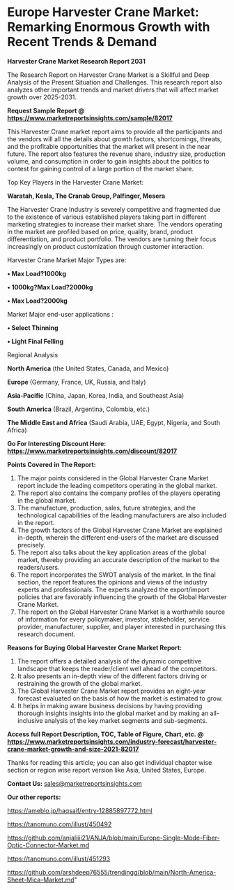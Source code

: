 # Europe Harvester Crane Market: Remarking Enormous Growth with Recent Trends & Demand

<strong>Harvester Crane Market Research Report 2031</strong>

The Research Report on Harvester Crane Market is a Skillful and Deep Analysis of the Present Situation and Challenges. This research report also analyzes other important trends and market drivers that will affect market growth over 2025-2031.

<strong>Request Sample Report @ <a href=https://www.marketreportsinsights.com/sample/82017>https://www.marketreportsinsights.com/sample/82017</a></strong>

This Harvester Crane market report aims to provide all the participants and the vendors will all the details about growth factors, shortcomings, threats, and the profitable opportunities that the market will present in the near future. The report also features the revenue share, industry size, production volume, and consumption in order to gain insights about the politics to contest for gaining control of a large portion of the market share.

Top Key Players in the Harvester Crane Market:

<strong>Waratah, Kesla, The Cranab Group, Palfinger, Mesera</strong>

The Harvester Crane Industry is severely competitive and fragmented due to the existence of various established players taking part in different marketing strategies to increase their market share. The vendors operating in the market are profiled based on price, quality, brand, product differentiation, and product portfolio. The vendors are turning their focus increasingly on product customization through customer interaction.

Harvester Crane Market Major Types are:

<strong>• Max Load?1000kg

• 1000kg?Max Load?2000kg

• Max Load?2000kg</strong>

Market Major end-user applications :

<strong>• Select Thinning

• Light Final Felling</strong>

Regional Analysis

</u><strong><b>North America</b></strong> (the United States, Canada, and Mexico)

<strong><b>Europe </b></strong>(Germany, France, UK, Russia, and Italy)

<strong><b>Asia-Pacific</b></strong> (China, Japan, Korea, India, and Southeast Asia)

<strong><b>South America</b></strong> (Brazil, Argentina, Colombia, etc.)

<strong><b>The Middle East and Africa</b></strong> (Saudi Arabia, UAE, Egypt, Nigeria, and South Africa)

<strong>Go For Interesting Discount Here: <a href=https://www.marketreportsinsights.com/discount/82017>https://www.marketreportsinsights.com/discount/82017</a></strong>

<strong>Points Covered in The Report:</strong>
<ol>
  <li>The major points considered in the Global Harvester Crane Market report include the leading competitors operating in the global market.</li>
  <li>The report also contains the company profiles of the players operating in the global market.</li>
  <li>The manufacture, production, sales, future strategies, and the technological capabilities of the leading manufacturers are also included in the report.</li>
  <li>The growth factors of the Global Harvester Crane Market are explained in-depth, wherein the different end-users of the market are discussed precisely.</li>
  <li>The report also talks about the key application areas of the global market, thereby providing an accurate description of the market to the readers/users.</li>
  <li>The report incorporates the SWOT analysis of the market. In the final section, the report features the opinions and views of the industry experts and professionals. The experts analyzed the export/import policies that are favorably influencing the growth of the Global Harvester Crane Market.</li>
  <li>The report on the Global Harvester Crane Market is a worthwhile source of information for every policymaker, investor, stakeholder, service provider, manufacturer, supplier, and player interested in purchasing this research document.</li>
</ol>
<strong>Reasons for Buying Global Harvester Crane Market Report:</strong>

<ol>
  <li>The report offers a detailed analysis of the dynamic competitive landscape that keeps the reader/client well ahead of the competitors.</li>
  <li>It also presents an in-depth view of the different factors driving or restraining the growth of the global market.</li>
  <li>The Global Harvester Crane Market report provides an eight-year forecast evaluated on the basis of how the market is estimated to grow.</li>
  <li>It helps in making aware business decisions by having providing thorough insights insights into the global market and by making an all-inclusive analysis of the key market segments and sub-segments.</li>
</ol>
<strong>Access full Report Description, TOC, Table of Figure, Chart, etc. @ <a href=https://www.marketreportsinsights.com/industry-forecast/harvester-crane-market-growth-and-size-2021-82017>https://www.marketreportsinsights.com/industry-forecast/harvester-crane-market-growth-and-size-2021-82017</a></strong>


Thanks for reading this article; you can also get individual chapter wise section or region wise report version like Asia, United States, Europe.

<strong>Contact Us:</strong>
sales@marketreportsinsights.com

<strong>Our other reports:</strong>

<a href=https://ameblo.jp/haqsaif/entry-12885897772.html>https://ameblo.jp/haqsaif/entry-12885897772.html</a>

<a href=https://tanomuno.com/illust/450492>https://tanomuno.com/illust/450492</a>

<a href=https://github.com/anjaliiii21/ANJA/blob/main/Europe-Single-Mode-Fiber-Optic-Connector-Market.md>https://github.com/anjaliiii21/ANJA/blob/main/Europe-Single-Mode-Fiber-Optic-Connector-Market.md</a>

<a href=https://tanomuno.com/illust/451293>https://tanomuno.com/illust/451293</a>

<a href=https://github.com/arshdeep76555/trendingg/blob/main/North-America-Sheet-Mica-Market.md>https://github.com/arshdeep76555/trendingg/blob/main/North-America-Sheet-Mica-Market.md</a>"
